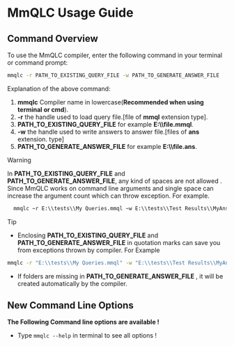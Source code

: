 # MmQLC Usage Guide

## Command Overview

To use the MmQLC compiler, enter the following command in your terminal or command prompt:

```cmd
mmqlc -r PATH_TO_EXISTING_QUERY_FILE -w PATH_TO_GENERATE_ANSWER_FILE
```

Explanation of the above command:

1. **mmqlc**  Compiler name in lowercase(**Recommended when using terminal or cmd**).
2. **-r** the handle used to load query file.[file of **mmql** extension type].
3. **PATH_TO_EXISTING_QUERY_FILE** for example **E:\\\\file.mmql**.
4. **-w** the handle used to write answers to answer file.[files of **ans** extension. type]
5. **PATH_TO_GENERATE_ANSWER_FILE** for example **E:\\\\file.ans**.

> [!WARNING]
> In **PATH_TO_EXISTING_QUERY_FILE** and **PATH_TO_GENERATE_ANSWER_FILE**, any kind of
> spaces are not allowed . Since MmQLC works on command line arguments and single space can increase the argument count which can throw exception. For example.
> ```cmd
>   mmqlc ~r E:\\tests\\My Queries.mmql ~w E:\\tests\\Test Results\\MyAns.ans
> ```

> [!TIP]
> - Enclosing **PATH_TO_EXISTING_QUERY_FILE** and **PATH_TO_GENERATE_ANSWER_FILE** in quotation marks can save you from exceptions thrown by compiler. For Example
> ```cmd
> mmqlc -r "E:\\tests\\My Queries.mmql" -w "E:\\tests\\Test Results\\MyAns.ans"
> ```
> - If folders are missing in **PATH_TO_GENERATE_ANSWER_FILE** , it will be created 
>  automatically by the compiler.

## New Command Line Options
 **The Following Command line options are available !**
 - Type `mmqlc --help` in terminal to see all options !
